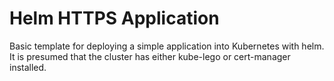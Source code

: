 # Helm HTTPS Application

Basic template for deploying a simple application into Kubernetes with helm.
It is presumed that the cluster has either kube-lego or cert-manager installed.
